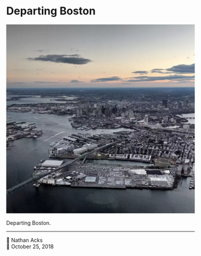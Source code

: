 # Departing Boston

![Boston as seen from the air at dusk](assets/2018-10-25-departing-boston.webp)

Departing Boston.

- - - -

<span aria-hidden="true">👤</span> Nathan Acks  
<span aria-hidden="true">📅</span> October 25, 2018
